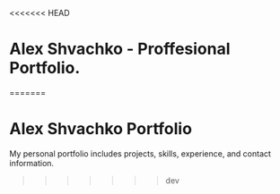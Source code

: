 <<<<<<< HEAD
# Alex Shvachko - Proffesional Portfolio.
=======
# Alex Shvachko Portfolio
My personal portfolio includes projects, skills, experience, and contact information.
>>>>>>> dev
